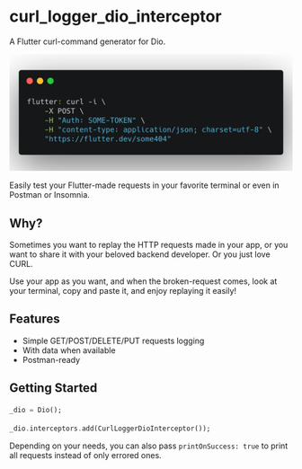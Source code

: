 # curl_logger_dio_interceptor

A Flutter curl-command generator for Dio.

![curl_logger_dio_interceptor log output](/example/assets/example.png?raw=true)

Easily test your Flutter-made requests in your favorite terminal or even in Postman or Insomnia.

## Why?
Sometimes you want to replay the HTTP requests made in your app, or you want to share it with your beloved backend developer. Or you just love CURL.

Use your app as you want, and when the broken-request comes, look at your terminal, copy and paste it, and enjoy replaying it easily!

## Features
* Simple GET/POST/DELETE/PUT requests logging
* With data when available
* Postman-ready


## Getting Started
```dart
_dio = Dio();

_dio.interceptors.add(CurlLoggerDioInterceptor());
```

Depending on your needs, you can also pass `printOnSuccess: true` to print all requests instead of only errored ones.
